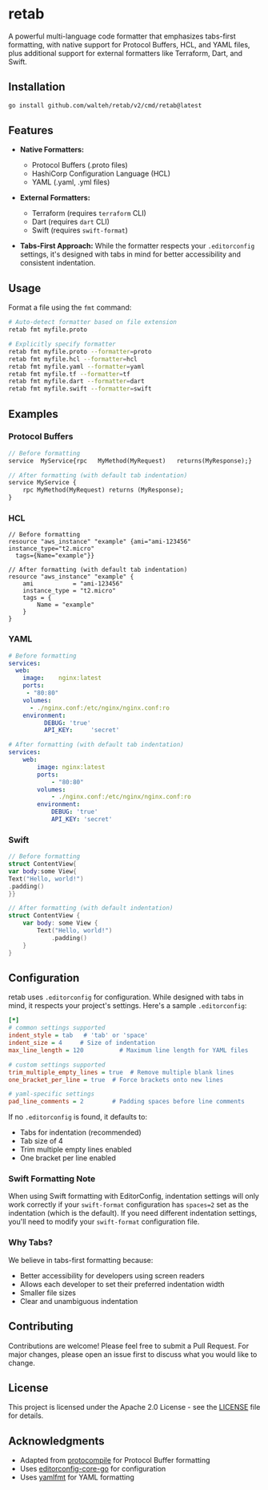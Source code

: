 # retab

A powerful multi-language code formatter that emphasizes tabs-first formatting, with native support for Protocol Buffers, HCL, and YAML files, plus additional support for external formatters like Terraform, Dart, and Swift.

## Installation

```bash
go install github.com/walteh/retab/v2/cmd/retab@latest
```

## Features

-   **Native Formatters:**

    -   Protocol Buffers (.proto files)
    -   HashiCorp Configuration Language (HCL)
    -   YAML (.yaml, .yml files)

-   **External Formatters:**

    -   Terraform (requires `terraform` CLI)
    -   Dart (requires `dart` CLI)
    -   Swift (requires `swift-format`)

-   **Tabs-First Approach:** While the formatter respects your `.editorconfig` settings, it's designed with tabs in mind for better accessibility and consistent indentation.

## Usage

Format a file using the `fmt` command:

```bash
# Auto-detect formatter based on file extension
retab fmt myfile.proto

# Explicitly specify formatter
retab fmt myfile.proto --formatter=proto
retab fmt myfile.hcl --formatter=hcl
retab fmt myfile.yaml --formatter=yaml
retab fmt myfile.tf --formatter=tf
retab fmt myfile.dart --formatter=dart
retab fmt myfile.swift --formatter=swift
```

## Examples

### Protocol Buffers

```protobuf
// Before formatting
service  MyService{rpc   MyMethod(MyRequest)   returns(MyResponse);}

// After formatting (with default tab indentation)
service MyService {
	rpc MyMethod(MyRequest) returns (MyResponse);
}
```

### HCL

```hcl
// Before formatting
resource "aws_instance" "example" {ami="ami-123456"
instance_type="t2.micro"
  tags={Name="example"}}

// After formatting (with default tab indentation)
resource "aws_instance" "example" {
	ami           = "ami-123456"
	instance_type = "t2.micro"
	tags = {
		Name = "example"
	}
}
```

### YAML

```yaml
# Before formatting
services:
  web:
    image:    nginx:latest
    ports:  
     - "80:80"
    volumes:
      - ./nginx.conf:/etc/nginx/nginx.conf:ro
    environment:
          DEBUG: 'true'
          API_KEY:     'secret'

# After formatting (with default tab indentation)
services:
	web:
		image: nginx:latest
		ports:
			- "80:80"
		volumes:
			- ./nginx.conf:/etc/nginx/nginx.conf:ro
		environment:
			DEBUG: 'true'
			API_KEY: 'secret'
```

### Swift

```swift
// Before formatting
struct ContentView{
var body:some View{
Text("Hello, world!")
.padding()
}}

// After formatting (with default indentation)
struct ContentView {
    var body: some View {
        Text("Hello, world!")
            .padding()
    }
}
```

## Configuration

retab uses `.editorconfig` for configuration. While designed with tabs in mind, it respects your project's settings. Here's a sample `.editorconfig`:

```ini
[*]
# common settings supported
indent_style = tab   # 'tab' or 'space'
indent_size = 4     # Size of indentation
max_line_length = 120          # Maximum line length for YAML files

# custom settings supported
trim_multiple_empty_lines = true  # Remove multiple blank lines
one_bracket_per_line = true  # Force brackets onto new lines

# yaml-specific settings
pad_line_comments = 2        # Padding spaces before line comments
```

If no `.editorconfig` is found, it defaults to:

-   Tabs for indentation (recommended)
-   Tab size of 4
-   Trim multiple empty lines enabled
-   One bracket per line enabled

### Swift Formatting Note

When using Swift formatting with EditorConfig, indentation settings will only work correctly if your `swift-format` configuration has `spaces=2` set as the indentation (which is the default). If you need different indentation settings, you'll need to modify your `swift-format` configuration file.

### Why Tabs?

We believe in tabs-first formatting because:

-   Better accessibility for developers using screen readers
-   Allows each developer to set their preferred indentation width
-   Smaller file sizes
-   Clear and unambiguous indentation

## Contributing

Contributions are welcome! Please feel free to submit a Pull Request. For major changes, please open an issue first to discuss what you would like to change.

## License

This project is licensed under the Apache 2.0 License - see the [LICENSE](LICENSE) file for details.

## Acknowledgments

-   Adapted from [protocompile](https://github.com/bufbuild/protocompile) for Protocol Buffer formatting
-   Uses [editorconfig-core-go](https://github.com/editorconfig/editorconfig-core-go) for configuration
-   Uses [yamlfmt](https://github.com/google/yamlfmt) for YAML formatting